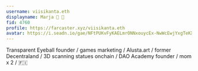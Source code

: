 ```yaml
---
username: viisikanta.eth
displayname: Marja 🎩 👾
fid: 4760
profile: https://farcaster.xyz/viisikanta.eth
avatar: https://i.seadn.io/gae/NFtPUKvFyKAELmrONNxouycEx-NwWcEwjYxgTeKXV2uJSofCXepxuQCipyRfP7bnrYjyXJRpLtoDORldJb8EyJlVQ66R9gstJPdB?w=500&auto=format
---
```

Transparent Eyeball founder / games marketing / Alusta.art / former Decentraland / 3D scanning statues onchain / DAO Academy founder / mom x 2 / 🇫🇮  
